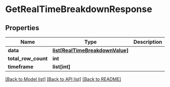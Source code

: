 # GetRealTimeBreakdownResponse

## Properties
Name | Type | Description | Notes
------------ | ------------- | ------------- | -------------
**data** | [**list[RealTimeBreakdownValue]**](RealTimeBreakdownValue.md) |  | [optional] 
**total_row_count** | **int** |  | [optional] 
**timeframe** | **list[int]** |  | [optional] 

[[Back to Model list]](../README.md#documentation-for-models) [[Back to API list]](../README.md#documentation-for-api-endpoints) [[Back to README]](../README.md)


